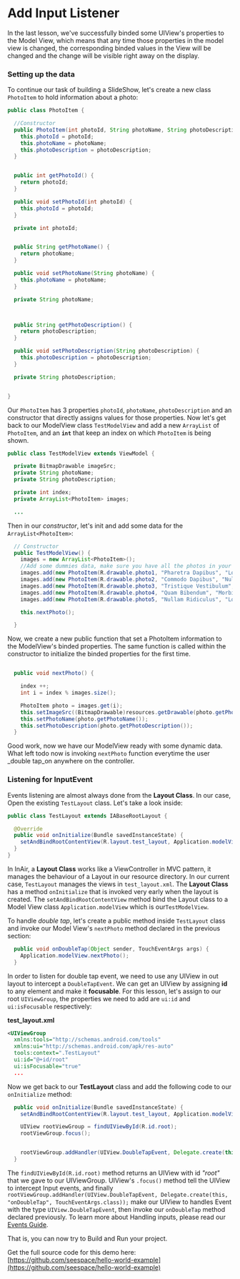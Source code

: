 Add Input Listener
==================

In the last lesson, we've successfully binded some UIView's properties to the Model View, which means that any time those properties in the model view is changed, the corresponding binded values in the View will be changed and the change will be visible right away on the display.


### Setting up the data

To continue our task of building a SlideShow, let's create a new class `PhotoItem` to hold information about a photo:

```java
public class PhotoItem {

  //Constructor
  public PhotoItem(int photoId, String photoName, String photoDescription) {
    this.photoId = photoId;
    this.photoName = photoName;
    this.photoDescription = photoDescription;
  }


  public int getPhotoId() {
    return photoId;
  }

  public void setPhotoId(int photoId) {
    this.photoId = photoId;
  }

  private int photoId;


  public String getPhotoName() {
    return photoName;
  }

  public void setPhotoName(String photoName) {
    this.photoName = photoName;
  }

  private String photoName;



  public String getPhotoDescription() {
    return photoDescription;
  }

  public void setPhotoDescription(String photoDescription) {
    this.photoDescription = photoDescription;
  }

  private String photoDescription;


}

```

Our `PhotoItem` has 3 properties `photoId`, `photoName`, `photoDescription` and an constructor that directly assigns values for those properties. Now let's get back to our ModelView class `TestModelView` and add a new `ArrayList` of `PhotoItem`, and an __`int`__ that keep an index on which  `PhotoItem` is being shown.

```java
public class TestModelView extends ViewModel {

  private BitmapDrawable imageSrc;
  private String photoName;
  private String photoDescription;

  private int index;
  private ArrayList<PhotoItem> images;

  ...
```

Then in our _constructor_, let's init and add some data for the `ArrayList<PhotoItem>`:

```java
  // Constructor
  public TestModelView() {
    images = new ArrayList<PhotoItem>();
    //Add some dummies data, make sure you have all the photos in your resource dir.
    images.add(new PhotoItem(R.drawable.photo1, "Pharetra Dapibus", "Lorem ipsum dolor sit amet, consectetur adipiscing elit."));
    images.add(new PhotoItem(R.drawable.photo2, "Commodo Dapibus", "Nullam id dolor id nibh ultricies vehicula ut id elit."));
    images.add(new PhotoItem(R.drawable.photo3, "Tristique Vestibulum", "Cras justo odio, dapibus ac facilisis in, egestas eget quam."));
    images.add(new PhotoItem(R.drawable.photo4, "Quam Bibendum", "Morbi leo risus, porta ac consectetur ac, vestibulum at eros."));
    images.add(new PhotoItem(R.drawable.photo5, "Nullam Ridiculus", "Lorem ipsum dolor sit amet, consectetur adipiscing elit."));

    this.nextPhoto();

  }
```

Now, we create a new public function that set a PhotoItem information to the ModelView's binded properties. The same function is called within the constructor to initialize the binded properties for the first time.

```java

  public void nextPhoto() {

    index ++;
    int i = index % images.size();

    PhotoItem photo = images.get(i);
    this.setImageSrc((BitmapDrawable)resources.getDrawable(photo.getPhotoId()));
    this.setPhotoName(photo.getPhotoName());
    this.setPhotoDescription(photo.getPhotoDescription());
  }
```

Good work, now we have our ModelView ready with some dynamic data. What left todo now is invoking `nextPhoto` function everytime the user _double tap_on anywhere on the controller.

### Listening for InputEvent

Events listening are almost always done from the __Layout Class__. In our case, Open the existing `TestLayout` class. Let's take a look inside:

```java
public class TestLayout extends IABaseRootLayout {

  @Override
  public void onInitialize(Bundle savedInstanceState) {
    setAndBindRootContentView(R.layout.test_layout, Application.modelView);
  }
}
```
In InAir, a __Layout Class__ works like a ViewController in MVC pattern, it manages the behaviour of a Layout in our resource directory. In our current case, `TestLayout` manages the views in `test_layout.xml`. The __Layout Class__ has a method `onInitialize` that is invoked very early when the layout is created. The `setAndBindRootContentView` method bind the Layout class to a Model View class `Application.modelView` which is our`TestModelView`.

To handle _double tap_, let's create a public method inside `TestLayout` class and invoke our Model View's `nextPhoto` method declared in the previous section:

```java
  public void onDoubleTap(Object sender, TouchEventArgs args) {
    Application.modelView.nextPhoto();
  }
```

In order to listen for double tap event, we need to use any UIView in out layout to intercept a `DoubleTapEvent`. We can get an UIView by assigning __id__ to any element and make it __focusable__. For this lesson, let's assign to our root `UIViewGroup`, the properties we need to add are `ui:id` and `ui:isFocusable` respectively:

__test_layout.xml__
```xml
<UIViewGroup
  xmlns:tools="http://schemas.android.com/tools"
  xmlns:ui="http://schemas.android.com/apk/res-auto"
  tools:context=".TestLayout"
  ui:id="@+id/root"
  ui:isFocusable="true"
  ...
```

Now we get back to our __TestLayout__ class and add the following code to our `onInitialize` method:

```java
  public void onInitialize(Bundle savedInstanceState) {
    setAndBindRootContentView(R.layout.test_layout, Application.modelView);

    UIView rootViewGroup = findUIViewById(R.id.root);
    rootViewGroup.focus();


    rootViewGroup.addHandler(UIView.DoubleTapEvent, Delegate.create(this, "onDoubleTap", TouchEventArgs.class));
  }

```

The `findUIViewById(R.id.root)` method returns an UIView with id _"root"_ that we gave to our UIViewGroup. UIView's `.focus()` method tell the UIView to intercept Input events, and finally `rootViewGroup.addHandler(UIView.DoubleTapEvent, Delegate.create(this, "onDoubleTap", TouchEventArgs.class));` make our UIView to handles Event with the type `UIView.DoubleTapEvent`, then invoke our `onDoubleTap` method declared previously. To learn more about Handling inputs, please read our [Events Guide](http://developer.inair.tv/knowledgebase/index.php?InAiR-Documentation/B.%20API%20Guides/7.%20Events/1.%20Event).

That is, you can now try to Build and Run your project.

Get the full source code for this demo here: [https://github.com/seespace/hello-world-example](https://github.com/seespace/hello-world-example)